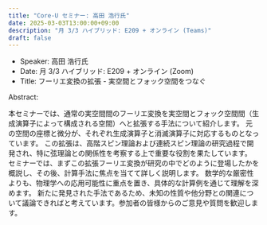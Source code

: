 ```yaml
---
title: "Core-U セミナー: 高田 浩行氏"
date: 2025-03-03T13:00:00+09:00
description: "月 3/3 ハイブリッド: E209 + オンライン (Teams)"
draft: false
---
```


- Speaker:
高田 浩行氏
- Date:
月 3/3 ハイブリッド: E209 + オンライン (Zoom)
- Title:
フーリエ変換の拡張 - 実空間とフォック空間をつなぐ

<!--more-->
Abstract:

本セミナーでは、通常の実空間間のフーリエ変換を実空間とフォック空間間（生成演算子によって構成される空間）へと拡張する手法について紹介します。
元の空間の座標と微分が、それぞれ生成演算子と消滅演算子に対応するものとなっています。
この拡張は、高階スピン理論および連続スピン理論の研究過程で開発され、特に弦理論との関係性を考察する上で重要な役割を果たしています。
セミナーでは、まずこの拡張フーリエ変換が研究の中でどのように登場したかを概説し、その後、計算手法に焦点を当てて詳しく説明します。
数学的な厳密性よりも、物理学への応用可能性に重点を置き、具体的な計算例を通じて理解を深めます。
新たに発見された手法であるため、未知の性質や他分野との関連について議論できればと考えています。参加者の皆様からのご意見や質問を歓迎します。
